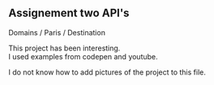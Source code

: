 ## Assignement two API's
Domains / Paris / Destination

This project has been interesting.  
I used examples from codepen and youtube. 

I do not know how to add pictures of the project to this file. 


